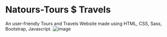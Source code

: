 # Natours-Tours $ Travels
An user-friendly Tours and Travels Website made using HTML, CSS, Sass, Bootstrap, Javascript.
![image](https://github.com/Rudy45KC/Natours-Tours-Travels-/blob/master/img/Screenshot%20from%202023-01-30%2012-12-56.png)
